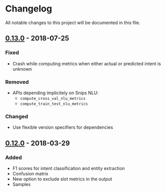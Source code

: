 # Changelog
All notable changes to this project will be documented in this file.

## [0.13.0] - 2018-07-25
### Fixed
- Crash while computing metrics when either actual or predicted intent is unknown

### Removed
- APIs depending implicitely on Snips NLU: 
    - `compute_cross_val_nlu_metrics`
    - `compute_train_test_nlu_metrics`
    
### Changed
- Use flexible version specifiers for dependencies


## [0.12.0] - 2018-03-29
### Added
- F1 scores for intent classification and entity extraction
- Confusion matrix
- New option to exclude slot metrics in the output
- Samples


[0.13.0]: https://github.com/snipsco/snips-nlu-metrics/compare/0.12.0...0.13.0
[0.12.0]: https://github.com/snipsco/snips-nlu-metrics/compare/0.11.1...0.12.0